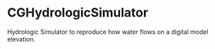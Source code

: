 # CGHydrologicSimulator
Hydrologic Simulator to reproduce how water flows on a digital model elevation.
